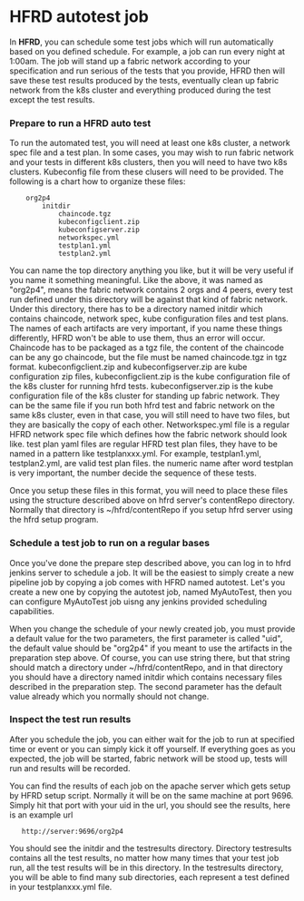 # HFRD autotest job
In **HFRD**, you can schedule some test jobs which will run automatically based on you defined schedule. For example, a job can run every night at 1:00am. The job will stand up a fabric network according to your specification and run serious of the tests that you provide, HFRD then will save these test results produced by the tests, eventually clean up fabric network from the k8s cluster and everything produced during the test except the test results.

### Prepare to run a HFRD auto test
To run the automated test, you will need at least one k8s cluster, a network spec file and a test plan. In some cases, you may wish to run fabric network and your tests in different k8s clusters, then you will need to have two k8s clusters. Kubeconfig file from these clusers will need to be provided. The following is a chart how to organize these files:

```
    org2p4
        initdir
            chaincode.tgz
            kubeconfigclient.zip
            kubeconfigserver.zip
            networkspec.yml
            testplan1.yml
            testplan2.yml    
```

You can name the top directory anything you like, but it will be very useful if you name it something meaningful. Like the above, it was named as "org2p4", means the fabric network contains 2 orgs and 4 peers, every test run defined under this directory will be against that kind of fabric network. Under this directory, there has to be a directory named initdir which contains chaincode, network spec, kube configuration files and test plans. The names of each artifacts are very important, if you name these things differently, HFRD won't be able to use them, thus an error will occur. Chaincode has to be packaged as a tgz file, the content of the chaincode can be any go chaincode, but the file must be named chaincode.tgz in tgz format. kubeconfigclient.zip and kubeconfigserver.zip are kube configuration zip files, kubeconfigclient.zip is the kube configuration file of the k8s cluster for running hfrd tests. kubeconfigserver.zip is the kube configuration file of the k8s cluster for standing up fabric network. They can be the same file if you run both hfrd test and fabric network on the same k8s cluster, even in that case, you will still need to have two files, but they are basically the copy of each other. Networkspec.yml file is a regular HFRD network spec file which defines how the fabric network should look like. test plan yaml files are regular HFRD test plan files, they have to be named in a pattern like testplanxxx.yml. For example, testplan1.yml, testplan2.yml, are valid test plan files. the numeric name after word testplan is very important, the number decide the sequence of these tests.

Once you setup these files in this format, you will need to place these files using the structure described above on hfrd server's contentRepo directory. Normally that directory is ~/hfrd/contentRepo if you setup hfrd server using the hfrd setup program.

### Schedule a test job to run on a regular bases
Once you've done the prepare step described above, you can log in to hfrd jenkins server to schedule a job. It will be the easiest to simply create a new pipeline job by copying a job comes with HFRD named autotest. Let's you create a new one by copying the autotest job, named MyAutoTest, then you can configure MyAutoTest job uisng any jenkins provided scheduling capabilities.

When you change the schedule of your newly created job, you must provide a default value for the two parameters, the first parameter is called "uid", the default value should be "org2p4" if you meant to use the artifacts in the preparation step above. Of course, you can use string there, but that string should match a directory under ~/hfrd/contentRepo, and in that directory you should have a directory named initdir which contains necessary files described in the preparation step. The second parameter has the default value already which you normally should not change.

### Inspect the test run results
After you schedule the job, you can either wait for the job to run at specified time or event or you can simply kick it off yourself. If everything goes as you expected, the job will be started, fabric network will be stood up, tests will run and results will be recorded.

You can find the results of each job on the apache server which gets setup by HFRD setup script. Normally it will be on the same machine at port 9696. Simply hit that port with your uid in the url, you should see the results, here is an example url

```
   http://server:9696/org2p4
```
You should see the initdir and the testresults directory. Directory testresults contains all the test results, no matter how many times that your test job run, all the test results will be in this directory. In the testresults directory, you will be able to find many sub directories, each represent a test defined in your testplanxxx.yml file.
